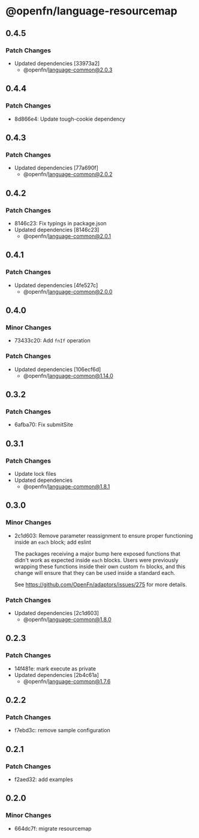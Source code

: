 # @openfn/language-resourcemap

## 0.4.5

### Patch Changes

- Updated dependencies [33973a2]
  - @openfn/language-common@2.0.3

## 0.4.4

### Patch Changes

- 8d866e4: Update tough-cookie dependency

## 0.4.3

### Patch Changes

- Updated dependencies [77a690f]
  - @openfn/language-common@2.0.2

## 0.4.2

### Patch Changes

- 8146c23: Fix typings in package.json
- Updated dependencies [8146c23]
  - @openfn/language-common@2.0.1

## 0.4.1

### Patch Changes

- Updated dependencies [4fe527c]
  - @openfn/language-common@2.0.0

## 0.4.0

### Minor Changes

- 73433c20: Add `fnIf` operation

### Patch Changes

- Updated dependencies [106ecf6d]
  - @openfn/language-common@1.14.0

## 0.3.2

### Patch Changes

- 6afba70: Fix submitSite

## 0.3.1

### Patch Changes

- Update lock files
- Updated dependencies
  - @openfn/language-common@1.8.1

## 0.3.0

### Minor Changes

- 2c1d603: Remove parameter reassignment to ensure proper functioning inside an
  `each` block; add eslint

  The packages receiving a major bump here exposed functions that didn't work as
  expected inside `each` blocks. Users were previously wrapping these functions
  inside their own custom `fn` blocks, and this change will ensure that they can
  be used inside a standard each.

  See https://github.com/OpenFn/adaptors/issues/275 for more details.

### Patch Changes

- Updated dependencies [2c1d603]
  - @openfn/language-common@1.8.0

## 0.2.3

### Patch Changes

- 14f481e: mark execute as private
- Updated dependencies [2b4c61a]
  - @openfn/language-common@1.7.6

## 0.2.2

### Patch Changes

- f7ebd3c: remove sample configuration

## 0.2.1

### Patch Changes

- f2aed32: add examples

## 0.2.0

### Minor Changes

- 664dc7f: migrate resourcemap
